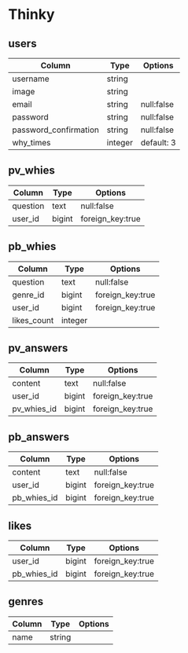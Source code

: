 # Thinky

## users
|Column|Type|Options|
|------|----|-------|
|username|string||
|image|string||
|email|string|null:false|
|password|string|null:false|
|password_confirmation|string|null:false|
|why_times|integer|default: 3|


## pv_whies
|Column|Type|Options|
|------|----|-------|
|question|text|null:false|
|user_id|bigint|foreign_key:true|

## pb_whies
|Column|Type|Options|
|------|----|-------|
|question|text|null:false|
|genre_id|bigint|foreign_key:true|
|user_id|bigint|foreign_key:true|
|likes_count|integer||

## pv_answers
|Column|Type|Options|
|------|----|-------|
|content|text|null:false|
|user_id|bigint|foreign_key:true|
|pv_whies_id|bigint|foreign_key:true|

## pb_answers
|Column|Type|Options|
|------|----|-------|
|content|text|null:false|
|user_id|bigint|foreign_key:true|
|pb_whies_id|bigint|foreign_key:true|

## likes
|Column|Type|Options|
|------|----|-------|
|user_id|bigint|foreign_key:true|
|pb_whies_id|bigint|foreign_key:true|

## genres
|Column|Type|Options|
|------|----|-------|
|name|string||


